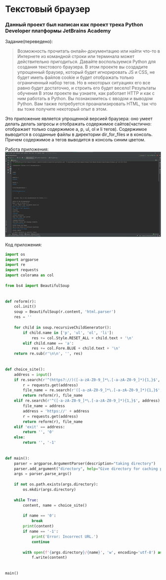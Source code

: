 # Текстовый браузер

### Данный проект был написан как проект трека Python Developer платформы JetBrains Academy

Задание(переведено):
>Возможность прочитать онлайн-документацию или найти что-то в Интернете из командной строки или терминала может действительно пригодиться. Давайте воспользуемся Python для создания текстового браузера. В этом проекте вы создадите упрощенный браузер, который будет игнорировать JS и CSS, не будет иметь файлов cookie и будет отображать только ограниченный набор тегов. Но в некоторых ситуациях его все равно будет достаточно, и строить его будет весело!
Результаты обучения
В этом проекте вы узнаете, как работает HTTP и как с ним работать в Python. Вы познакомитесь с вводом и выводом Python. Вам также потребуется проанализировать HTML, так что вы тоже получите некоторый опыт в этом.

Это приложение является упрощенной версией браузера: оно умеет делать делать запросы и отображать содержимое сайтов(частично: отображает только содержимое a, p, ul, ol и li тегов). Содержимое выводится в созданные файлы в директории dir_for_files и в консоль. Причем содержимое a тегов выводится в консоль синим цветом.

Работа приложения:
![пример работы](img/screenshot.png)

Код приложения:  

``` python
import os
import argparse
import re
import requests
import colorama as col

from bs4 import BeautifulSoup


def reform(r):
    col.init()
    soup = BeautifulSoup(r.content, 'html.parser')
    res = ''

    for child in soup.recursiveChildGenerator():
        if child.name in ['p', 'ul', 'ol', 'li']:
            res += col.Style.RESET_ALL + child.text + '\n'
        elif child.name == 'a':
            res += col.Fore.BLUE + child.text + '\n'
    return re.sub(r'\n\n', '', res)


def choice_site():
    address = input()
    if re.search(r'^(https?://)([-a-zA-Z0-9_]*\.[-a-zA-Z0-9_]*){1,}$', address):
        r = requests.get(address)
        file_name = re.search(r'([-a-zA-Z0-9_]*\.[-a-zA-Z0-9_]*){1,}$', address)
        return reform(r), file_name
    elif re.search(r'^([-a-zA-Z0-9_]*\.[-a-zA-Z0-9_]*){1,}$', address):
        file_name = address
        address = 'https://' + address
        r = requests.get(address)
        return reform(r), file_name
    elif 'exit' == address:
        return '', '0'
    else:
        return '', '-1'


def main():
    parser = argparse.ArgumentParser(description="taking directory")
    parser.add_argument("directory", help="Give directory for caching pages")
    args = parser.parse_args()

    if not os.path.exists(args.directory):
        os.mkdir(args.directory)

    while True:
        content, name = choice_site()

        if name == '0':
            break
        print(content)
        if name == '-1':
            print('Error: Incorrect URL.')
            continue

        with open(f'{args.directory}/{name}', 'w', encoding='utf-8') as f:
            f.write(content)


main()
```
